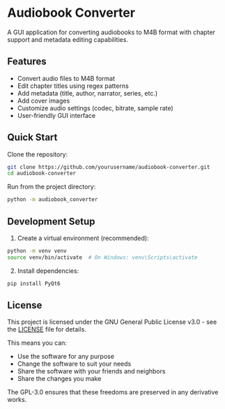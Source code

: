 # Audiobook Converter

A GUI application for converting audiobooks to M4B format with chapter support and metadata editing capabilities.

## Features

- Convert audio files to M4B format
- Edit chapter titles using regex patterns
- Add metadata (title, author, narrator, series, etc.)
- Add cover images
- Customize audio settings (codec, bitrate, sample rate)
- User-friendly GUI interface

## Quick Start

Clone the repository:
```bash
git clone https://github.com/yourusername/audiobook-converter.git
cd audiobook-converter
```

Run from the project directory:
```bash
python -m audiobook_converter
```

## Development Setup

1. Create a virtual environment (recommended):
```bash
python -m venv venv
source venv/bin/activate  # On Windows: venv\Scripts\activate
```

2. Install dependencies:
```bash
pip install PyQt6
```

## License

This project is licensed under the GNU General Public License v3.0 - see the [LICENSE](LICENSE) file for details.

This means you can:
- Use the software for any purpose
- Change the software to suit your needs
- Share the software with your friends and neighbors
- Share the changes you make

The GPL-3.0 ensures that these freedoms are preserved in any derivative works. 